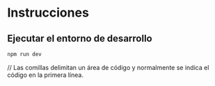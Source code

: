 # Instrucciones

## Ejecutar el entorno de desarrollo

```bash
npm run dev
```

// Las comillas delimitan un área de código y normalmente se indica el código en la primera línea.
